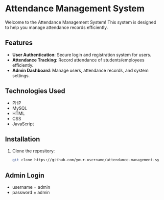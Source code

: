 # Attendance Management System

Welcome to the Attendance Management System! This system is designed to help you manage attendance records efficiently.

## Features

- **User Authentication**: Secure login and registration system for users.
- **Attendance Tracking**: Record attendance of students/employees efficiently.
- **Admin Dashboard**: Manage users, attendance records, and system settings.

## Technologies Used

- PHP
- MySQL
- HTML
- CSS
- JavaScript

## Installation

1. Clone the repository:

   ```bash
   git clone https://github.com/your-username/attendance-management-system.git

## Admin Login 
   - username = admin
   - password = admin 
